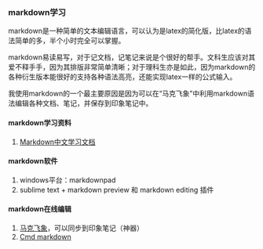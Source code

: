 ### markdown学习
markdown是一种简单的文本编辑语言，可以认为是latex的简化版，比latex的语法简单的多，半个小时完全可以掌握。

markdown易读易写，对于记文档，记笔记来说是个很好的帮手。文科生应该对其爱不释手手，因为其排版非常简单清晰；对于理科生亦是如此，因为markdown的各种衍生版本能很好的支持各种语法高亮，还能实现latex一样的公式输入。

我使用markdown的一个最主要原因是因为可以在“马克飞象”中利用markdown语法编辑各种文档、笔记，并保存到印象笔记中。

#### markdown学习资料
1. [Markdown中文学习文档](http://wowubuntu.com/markdown/ "Title")

#### markdown软件
1. windows平台：markdownpad
2. sublime text + markdown preview 和 markdown editing 插件

#### markdown在线编辑
1.  [马克飞象](http://maxiang.info/ "Title")，可以同步到印象笔记（神器）
2.  [Cmd markdown](https://www.zybuluo.com/mdeditor "Title")